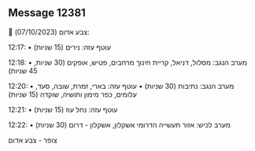 ## Message 12381

🔴 צבע אדום (07/10/2023):

12:17:
• עוטף עזה: נירים (15 שניות)

12:18:
• מערב הנגב: מסלול, דניאל, קריית חינוך מרחבים, פטיש, אופקים (30 שניות, 45 שניות)

12:20:
• מערב הנגב: נתיבות (30 שניות)
• עוטף עזה: בארי, זמרת, שובה, סעד, עלומים, כפר מימון ותושיה, שוקדה (15 שניות)

12:21:
• עוטף עזה: נחל עוז (15 שניות)

12:22:
• מערב לכיש: אזור תעשייה הדרומי אשקלון, אשקלון - דרום (30 שניות)

צופר - צבע אדום

